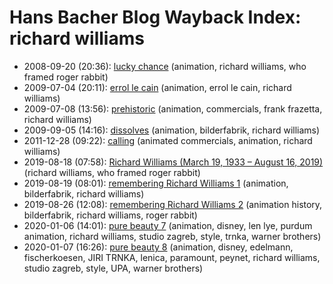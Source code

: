 # Hans Bacher Blog Wayback Index: richard williams

* 2008-09-20 (20:36): [lucky chance](https://web.archive.org/web/https://one1more2time3.wordpress.com/2008/09/20/lucky-chance/) (animation, richard williams, who framed roger rabbit)
* 2009-07-04 (20:11): [errol le cain](https://web.archive.org/web/https://one1more2time3.wordpress.com/2009/07/04/errol-le-cain/) (animation, errol le cain, richard williams)
* 2009-07-08 (13:56): [prehistoric](https://web.archive.org/web/https://one1more2time3.wordpress.com/2009/07/08/prehistoric/) (animation, commercials, frank frazetta, richard williams)
* 2009-09-05 (14:16): [dissolves](https://web.archive.org/web/https://one1more2time3.wordpress.com/2009/09/05/dissolves/) (animation, bilderfabrik, richard williams)
* 2011-12-28 (09:22): [calling](https://web.archive.org/web/https://one1more2time3.wordpress.com/2011/12/28/calling/) (animated commercials, animation, richard williams)
* 2019-08-18 (07:58): [Richard Williams (March 19, 1933 – August 16, 2019)](https://web.archive.org/web/https://one1more2time3.wordpress.com/2019/08/18/richard-williams-march-19-1933-august-16-2019/) (richard williams, who framed roger rabbit)
* 2019-08-19 (08:01): [remembering Richard Williams 1](https://web.archive.org/web/https://one1more2time3.wordpress.com/2019/08/19/remembering-richard-williams-1/) (animation, bilderfabrik, richard williams)
* 2019-08-26 (12:08): [remembering Richard Williams 2](https://web.archive.org/web/https://one1more2time3.wordpress.com/2019/08/26/remembering-richard-williams-2/) (animation history, bilderfabrik, richard williams, roger rabbit)
* 2020-01-06 (14:01): [pure beauty 7](https://web.archive.org/web/https://one1more2time3.wordpress.com/2020/01/06/pure-beauty-7/) (animation, disney, len lye, purdum animation, richard williams, studio zagreb, style, trnka, warner brothers)
* 2020-01-07 (16:26): [pure beauty 8](https://web.archive.org/web/https://one1more2time3.wordpress.com/2020/01/07/pure-beauty-8/) (animation, disney, edelmann, fischerkoesen, JIRI TRNKA, lenica, paramount, peynet, richard williams, studio zagreb, style, UPA, warner brothers)